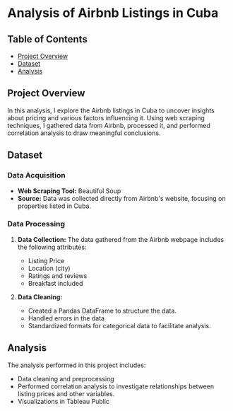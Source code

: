 # Analysis of Airbnb Listings in Cuba 

## Table of Contents  
- [Project Overview](#project-overview)  
- [Dataset](#dataset)  
- [Analysis](#analysis)   


## Project Overview  

In this analysis, I explore the Airbnb listings in Cuba to uncover insights about pricing and various factors influencing it. Using web scraping techniques, I gathered data from Airbnb, processed it, and performed correlation analysis to draw meaningful conclusions.  

## Dataset  

### Data Acquisition  
- **Web Scraping Tool:** Beautiful Soup  
- **Source:** Data was collected directly from Airbnb's website, focusing on properties listed in Cuba.  

### Data Processing  
1. **Data Collection:** The data gathered from the Airbnb webpage includes the following attributes:  
   - Listing Price  
   - Location (city)    
   - Ratings and reviews  
   - Breakfast included  

2. **Data Cleaning:**  
   - Created a Pandas DataFrame to structure the data.  
   - Handled errors in the data  
   - Standardized formats for categorical data to facilitate analysis.
   
## Analysis
The analysis performed in this project includes:
- Data cleaning and preprocessing
- Performed correlation analysis to investigate relationships between listing prices and other variables.
- Visualizations in Tableau Public
